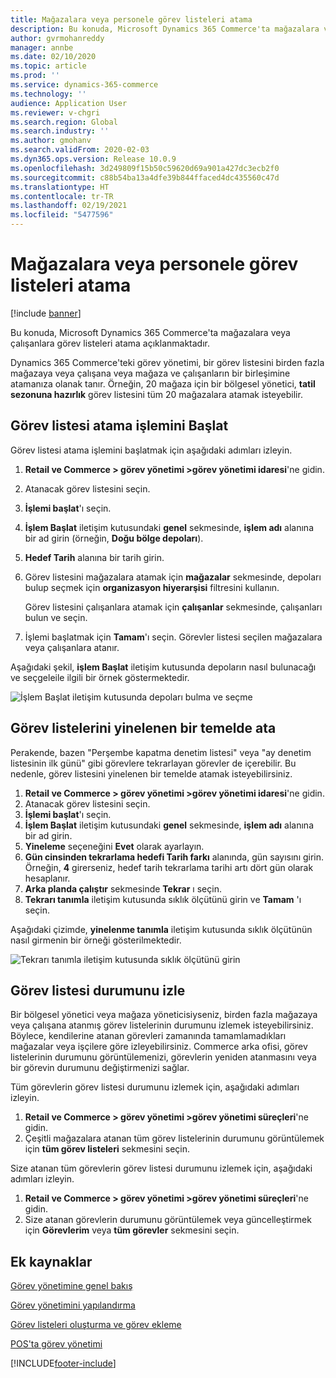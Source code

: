 ```yaml
---
title: Mağazalara veya personele görev listeleri atama
description: Bu konuda, Microsoft Dynamics 365 Commerce'ta mağazalara veya çalışanlara görev listeleri atama açıklanmaktadır.
author: gvrmohanreddy
manager: annbe
ms.date: 02/10/2020
ms.topic: article
ms.prod: ''
ms.service: dynamics-365-commerce
ms.technology: ''
audience: Application User
ms.reviewer: v-chgri
ms.search.region: Global
ms.search.industry: ''
ms.author: gmohanv
ms.search.validFrom: 2020-02-03
ms.dyn365.ops.version: Release 10.0.9
ms.openlocfilehash: 3d249809f15b50c59620d69a901a427dc3ecb2f0
ms.sourcegitcommit: c88b54ba13a4dfe39b844ffaced4dc435560c47d
ms.translationtype: HT
ms.contentlocale: tr-TR
ms.lasthandoff: 02/19/2021
ms.locfileid: "5477596"
---
```

# <a name="assign-task-lists-to-stores-or-employees"></a>Mağazalara veya personele görev listeleri atama

[!include [banner](includes/banner.md)]

Bu konuda, Microsoft Dynamics 365 Commerce'ta mağazalara veya çalışanlara görev listeleri atama açıklanmaktadır.

Dynamics 365 Commerce'teki görev yönetimi, bir görev listesini birden fazla mağazaya veya çalışana veya mağaza ve çalışanların bir birleşimine atamanıza olanak tanır. Örneğin, 20 mağaza için bir bölgesel yönetici, **tatil sezonuna hazırlık** görev listesini tüm 20 mağazalara atamak isteyebilir.

## <a name="start-the-task-list-assignment-process"></a>Görev listesi atama işlemini Başlat

Görev listesi atama işlemini başlatmak için aşağıdaki adımları izleyin.

1. **Retail ve Commerce \> görev yönetimi \>görev yönetimi idaresi**'ne gidin.
1. Atanacak görev listesini seçin.
1. **İşlemi başlat**'ı seçin.
1. **İşlem Başlat** iletişim kutusundaki **genel** sekmesinde, **işlem adı** alanına bir ad girin (örneğin, **Doğu bölge depoları**).
1. **Hedef Tarih** alanına bir tarih girin.
1. Görev listesini mağazalara atamak için **mağazalar** sekmesinde, depoları bulup seçmek için **organizasyon hiyerarşisi** filtresini kullanın.

    Görev listesini çalışanlara atamak için **çalışanlar** sekmesinde, çalışanları bulun ve seçin.

1. İşlemi başlatmak için **Tamam**'ı seçin. Görevler listesi seçilen mağazalara veya çalışanlara atanır.

Aşağıdaki şekil, **işlem Başlat** iletişim kutusunda depoların nasıl bulunacağı ve seçgeleile ilgili bir örnek göstermektedir.

![İşlem Başlat iletişim kutusunda depoları bulma ve seçme](media/HQ-Assign-Tasks-Lists.png)

## <a name="assign-task-lists-on-a-recurring-basis"></a>Görev listelerini yinelenen bir temelde ata

Perakende, bazen "Perşembe kapatma denetim listesi" veya "ay denetim listesinin ilk günü" gibi görevlere tekrarlayan görevler de içerebilir. Bu nedenle, görev listesini yinelenen bir temelde atamak isteyebilirsiniz.

1. **Retail ve Commerce \> görev yönetimi \>görev yönetimi idaresi**'ne gidin.
1. Atanacak görev listesini seçin.
1. **İşlemi başlat**'ı seçin.
1. **İşlem Başlat** iletişim kutusundaki **genel** sekmesinde, **işlem adı** alanına bir ad girin.
1. **Yineleme** seçeneğini **Evet** olarak ayarlayın.
1. **Gün cinsinden tekrarlama hedefi Tarih farkı** alanında, gün sayısını girin. Örneğin, **4** girerseniz, hedef tarih tekrarlama tarihi artı dört gün olarak hesaplanır.
1. **Arka planda çalıştır** sekmesinde **Tekrar** ı seçin.
1. **Tekrarı tanımla** iletişim kutusunda sıklık ölçütünü girin ve **Tamam** 'ı seçin.

Aşağıdaki çizimde, **yinelenme tanımla** iletişim kutusunda sıklık ölçütünün nasıl girmenin bir örneği gösterilmektedir.

![Tekrarı tanımla iletişim kutusunda sıklık ölçütünü girin](media/HQ-Assign-Tasks-Lists-Recurrently.png)

## <a name="track-task-list-status"></a>Görev listesi durumunu izle

Bir bölgesel yönetici veya mağaza yöneticisiyseniz, birden fazla mağazaya veya çalışana atanmış görev listelerinin durumunu izlemek isteyebilirsiniz. Böylece, kendilerine atanan görevleri zamanında tamamlamadıkları mağazalar veya işçilere göre izleyebilirsiniz. Commerce arka ofisi, görev listelerinin durumunu görüntülemenizi, görevlerin yeniden atanmasını veya bir görevin durumunu değiştirmenizi sağlar.

Tüm görevlerin görev listesi durumunu izlemek için, aşağıdaki adımları izleyin.

1. **Retail ve Commerce \> görev yönetimi \>görev yönetimi süreçleri**'ne gidin.
1. Çeşitli mağazalara atanan tüm görev listelerinin durumunu görüntülemek için **tüm görev listeleri** sekmesini seçin.

Size atanan tüm görevlerin görev listesi durumunu izlemek için, aşağıdaki adımları izleyin.

1. **Retail ve Commerce \> görev yönetimi \>görev yönetimi süreçleri**'ne gidin.
1. Size atanan görevlerin durumunu görüntülemek veya güncelleştirmek için **Görevlerim** veya **tüm görevler** sekmesini seçin.

## <a name="additional-resources"></a>Ek kaynaklar

[Görev yönetimine genel bakış](task-mgmt-overview.md)

[Görev yönetimini yapılandırma](task-mgmt-configure.md)

[Görev listeleri oluşturma ve görev ekleme](task-mgmt-create-lists.md)

[POS'ta görev yönetimi](task-mgmt-POS.md)


[!INCLUDE[footer-include](../includes/footer-banner.md)]
